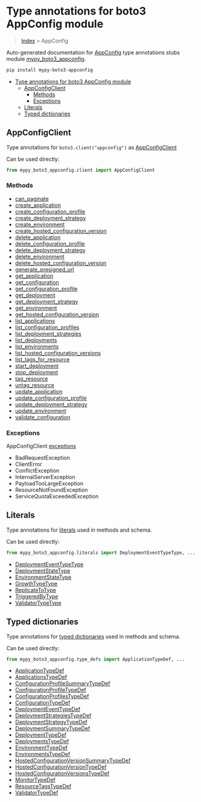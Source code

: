# Type annotations for boto3 AppConfig module

> [Index](..) > AppConfig

Auto-generated documentation for
[AppConfig](https://boto3.amazonaws.com/v1/documentation/api/1.17.78/reference/services/appconfig.html#AppConfig)
type annotations stubs module
[mypy_boto3_appconfig](https://pypi.org/project/mypy-boto3-appconfig/).

```bash
pip install mypy-boto3-appconfig
```

- [Type annotations for boto3 AppConfig module](#type-annotations-for-boto3-appconfig-module)
  - [AppConfigClient](#appconfigclient)
    - [Methods](#methods)
    - [Exceptions](#exceptions)
  - [Literals](#literals)
  - [Typed dictionaries](#typed-dictionaries)

## AppConfigClient

Type annotations for `boto3.client("appconfig")` as
[AppConfigClient](./client.md)

Can be used directly:

```python
from mypy_boto3_appconfig.client import AppConfigClient
```

### Methods

- [can_paginate](./client.md#can_paginate)
- [create_application](./client.md#create_application)
- [create_configuration_profile](./client.md#create_configuration_profile)
- [create_deployment_strategy](./client.md#create_deployment_strategy)
- [create_environment](./client.md#create_environment)
- [create_hosted_configuration_version](./client.md#create_hosted_configuration_version)
- [delete_application](./client.md#delete_application)
- [delete_configuration_profile](./client.md#delete_configuration_profile)
- [delete_deployment_strategy](./client.md#delete_deployment_strategy)
- [delete_environment](./client.md#delete_environment)
- [delete_hosted_configuration_version](./client.md#delete_hosted_configuration_version)
- [generate_presigned_url](./client.md#generate_presigned_url)
- [get_application](./client.md#get_application)
- [get_configuration](./client.md#get_configuration)
- [get_configuration_profile](./client.md#get_configuration_profile)
- [get_deployment](./client.md#get_deployment)
- [get_deployment_strategy](./client.md#get_deployment_strategy)
- [get_environment](./client.md#get_environment)
- [get_hosted_configuration_version](./client.md#get_hosted_configuration_version)
- [list_applications](./client.md#list_applications)
- [list_configuration_profiles](./client.md#list_configuration_profiles)
- [list_deployment_strategies](./client.md#list_deployment_strategies)
- [list_deployments](./client.md#list_deployments)
- [list_environments](./client.md#list_environments)
- [list_hosted_configuration_versions](./client.md#list_hosted_configuration_versions)
- [list_tags_for_resource](./client.md#list_tags_for_resource)
- [start_deployment](./client.md#start_deployment)
- [stop_deployment](./client.md#stop_deployment)
- [tag_resource](./client.md#tag_resource)
- [untag_resource](./client.md#untag_resource)
- [update_application](./client.md#update_application)
- [update_configuration_profile](./client.md#update_configuration_profile)
- [update_deployment_strategy](./client.md#update_deployment_strategy)
- [update_environment](./client.md#update_environment)
- [validate_configuration](./client.md#validate_configuration)

### Exceptions

AppConfigClient [exceptions](./client.md#exceptions)

- BadRequestException
- ClientError
- ConflictException
- InternalServerException
- PayloadTooLargeException
- ResourceNotFoundException
- ServiceQuotaExceededException

## Literals

Type annotations for [literals](./literals.md) used in methods and schema.

Can be used directly:

```python
from mypy_boto3_appconfig.literals import DeploymentEventTypeType, ...
```

- [DeploymentEventTypeType](./literals.md#deploymenteventtypetype)
- [DeploymentStateType](./literals.md#deploymentstatetype)
- [EnvironmentStateType](./literals.md#environmentstatetype)
- [GrowthTypeType](./literals.md#growthtypetype)
- [ReplicateToType](./literals.md#replicatetotype)
- [TriggeredByType](./literals.md#triggeredbytype)
- [ValidatorTypeType](./literals.md#validatortypetype)

## Typed dictionaries

Type annotations for [typed dictionaries](./type_defs.md) used in methods and
schema.

Can be used directly:

```python
from mypy_boto3_appconfig.type_defs import ApplicationTypeDef, ...
```

- [ApplicationTypeDef](./type_defs.md#applicationtypedef)
- [ApplicationsTypeDef](./type_defs.md#applicationstypedef)
- [ConfigurationProfileSummaryTypeDef](./type_defs.md#configurationprofilesummarytypedef)
- [ConfigurationProfileTypeDef](./type_defs.md#configurationprofiletypedef)
- [ConfigurationProfilesTypeDef](./type_defs.md#configurationprofilestypedef)
- [ConfigurationTypeDef](./type_defs.md#configurationtypedef)
- [DeploymentEventTypeDef](./type_defs.md#deploymenteventtypedef)
- [DeploymentStrategiesTypeDef](./type_defs.md#deploymentstrategiestypedef)
- [DeploymentStrategyTypeDef](./type_defs.md#deploymentstrategytypedef)
- [DeploymentSummaryTypeDef](./type_defs.md#deploymentsummarytypedef)
- [DeploymentTypeDef](./type_defs.md#deploymenttypedef)
- [DeploymentsTypeDef](./type_defs.md#deploymentstypedef)
- [EnvironmentTypeDef](./type_defs.md#environmenttypedef)
- [EnvironmentsTypeDef](./type_defs.md#environmentstypedef)
- [HostedConfigurationVersionSummaryTypeDef](./type_defs.md#hostedconfigurationversionsummarytypedef)
- [HostedConfigurationVersionTypeDef](./type_defs.md#hostedconfigurationversiontypedef)
- [HostedConfigurationVersionsTypeDef](./type_defs.md#hostedconfigurationversionstypedef)
- [MonitorTypeDef](./type_defs.md#monitortypedef)
- [ResourceTagsTypeDef](./type_defs.md#resourcetagstypedef)
- [ValidatorTypeDef](./type_defs.md#validatortypedef)
